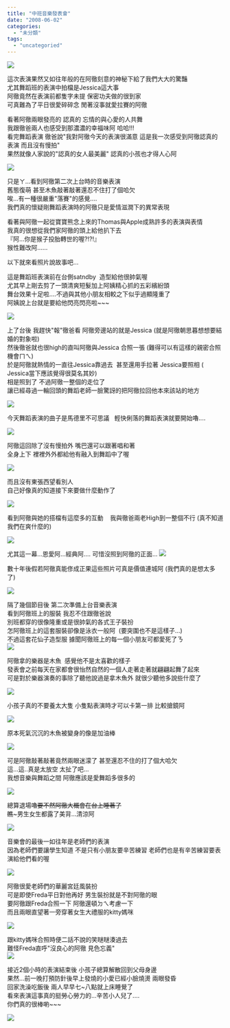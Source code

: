 ```yaml
---
title: "中班音樂發表會"
date: "2008-06-02"
categories: 
  - "未分類"
tags: 
  - "uncategoried"
---
```


![](images/2532845586_d4ced0ef80.jpg)

這次表演果然又如往年般的在阿徹刻意的神秘下給了我們大大的驚豔  
尤其舞蹈班的表演中拍檔是Jessica這大事  
阿徹竟然在表演前都隻字未提 保密功夫做的很到家  
可真難為了平日很愛碎碎念 閒著沒事就愛拉賽的阿徹

看著阿徹兩眼發亮的 認真的 忘情的與心愛的人共舞  
我跟徹爸兩人也感受到那濃濃的幸福味阿 哈哈!!!  
看完舞蹈表演 徹爸說"我對阿徹今天的表演很滿意 這是我一次感受到阿徹認真的表演 而且沒有慢拍"  
果然就像人家說的"認真的女人最美麗" 認真的小孩也才得人心阿  
  
![](images/2532845586_d4ced0ef80.jpg)

只是ㄚ…看到阿徹第二次上台時的音樂表演  
舊態復萌 甚至木魚敲著敲著還忍不住打了個哈欠  
唉…有一種很嚴重"落賽"的感覺….  
我們真的懷疑剛舞蹈表演時的阿徹只是愛情滋潤下的異常表現

看著與阿徹一起從寶寶熊念上來的Thomas與Apple成熟許多的表演與表情  
我真的很想從我們家阿徹的頭上給他扒下去  
『阿…你是猴子投胎轉世的喔?!?!』  
猴性難改阿……  

以下就來看照片說故事吧...  
  
這是舞蹈班表演前在台側satndby  造型給他很帥氣喔   
尤其早上剛去剪了一頭清爽短髮加上阿姨精心抓的五彩繽紛頭  
舞台效果十足啦....不過與其他小朋友相較之下似乎過顯隆重了  
阿姨說上台就是要給他閃亮閃亮啦~~~  
  
![](images/2532031331_ba6246ed08.jpg)  
  
上了台後 我趕快"報"徹爸看 阿徹旁邊站的就是Jessica (就是阿徹朝思暮想想要結婚的對象啦)  
然後徹爸就也很high的直叫阿徹與Jessica 合照一張 (難得可以有這樣的親密合照機會ㄇㄟ)  
於是阿徹就熱情的一直往Jessica靠過去  甚至還用手拉著 Jessica要照相 ( Jessica當下應該覺得很莫名其妙)  
相是照到了 不過阿徹一整個的走位了   
讓已經尋過一輪回頭的舞蹈老師一臉驚訝的把阿徹拉回他本來該站的地方  
  
![](images/2532031207_124a93bb17.jpg)  
  
今天舞蹈表演的曲子是馬德里不可思議   輕快俐落的舞蹈表演就要開始嚕....  
  
![](images/2532847002_f3a3e73625.jpg)  
  
阿徹這回除了沒有慢拍外 嘴巴還可以跟著唱和著  
全身上下 裡裡外外都給他有融入到舞蹈中了喔  
  
![](images/2532030773_7d9585e8ba.jpg)  
  
而且沒有東張西望看別人  
自己好像真的知道接下來要做什麼動作了  
  
![](images/2532030511_e7ce77c872.jpg)  
  
看到阿徹與她的搭檔有這麼多的互動    我與徹爸兩老High到一整個不行 (真不知道我們在爽什麼的)  
  
![](images/2532846174_87d9a54e6d.jpg)  
  
尤其這一幕...恩愛阿...經典阿.... 可惜沒照到阿徹的正面... ![](images/2532846028_ac595cd9d5.jpg)  
  
數十年後假若阿徹真能俢成正果這些照片可真是價值連城阿 (我們真的是想太多了)  
  
![](images/2532029965_d84ef0e8c5.jpg)  
  
隔了幾個節目後 第二次準備上台音樂表演  
看到阿徹班上的服裝 我忍不住跟徹爸說  
別班都穿的很像隆重或是很帥氣的各式王子裝扮  
怎阿徹班上的這套服裝卻像是泳衣一般阿  (要突圍也不是這樣子...)   
不過這套花仙子造型服 據聞阿徹班上的每一個小朋友可都愛死了ㄋ   
![](images/2532845262_5e802e524f.jpg)  
  
阿徹拿的樂器是木魚  感覺他不是太喜歡的樣子  
發表會之前每天在家都會很怡然自然的一個人走著走著就翩翩起舞了起來  
可是對於樂器演奏的事除了聽他說過是拿木魚外 就很少聽他多說些什麼了  
  
![](images/2532845000_cba94e2972.jpg)  
  
小孩子真的不要養太大隻 小隻點表演時才可以卡第一排 比較搶鏡阿  
  
![](images/2532028899_4a05d5bf87.jpg)  
  
原本死氣沉沉的木魚被變身的像是加油棒  
  
![](images/2532028733_63090c797b.jpg)  
  
可是阿徹敲著敲著竟然兩眼迷濛了 甚至還忍不住的打了個大哈欠   
這...這..真是太放空 太扯了吧...  
我想音樂與舞蹈之間 阿徹應該是愛舞蹈多很多的  
  
![](images/2532844428_7819c65134.jpg)  
  
總算退場嚕~~要不然阿徹大概會在台上睡著了  
瞧~~~男生女生都露了美背...清涼阿  
  
![](images/2532028303_93f8f82076.jpg)  
  
音樂會的最後一如往年是老師們的表演  
因為老師們要讓學生知道 不是只有小朋友要辛苦練習 老師們也是有辛苦練習要表演給他們看的喔  
  
![](images/2532843776_8e1f091472.jpg)  
  
阿徹很愛老師們的華麗宮廷風裝扮  
可是即使Freda平日對他再好 男生裝扮就是不對阿徹的眼  
要阿徹跟Freda合照一下 阿徹還頓ㄉㄟ考慮一下    
而且兩眼直望著一旁穿著女生大禮服的kitty媽咪  
  
![](images/2532843132_29934fbf4a.jpg)  
  
跟kitty媽咪合照時便二話不說的笑瞇瞇湊過去  
難怪Freda直呼"沒良心的阿徹 見色忘義"   
![](images/2532842982_ae7c19721e.jpg)  
  
接近2個小時的表演結束後 小孩子總算解散回到父母身邊  
果然...前一晚打預防針後早上發燒的小愛已經小臉燒燙 兩眼發昏  
回家洗澡吃飯後 兩人早早七~八點就上床睡覺了  
看來表演這事真的挺勞心勞力的...辛苦小人兒了....  
你們真的很棒喲~~~  
  
![](images/2532843230_301a4b5382.jpg)
